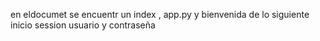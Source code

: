 en eldocumet se encuentr un index , app.py y bienvenida de lo siguiente inicio session usuario y contraseña
